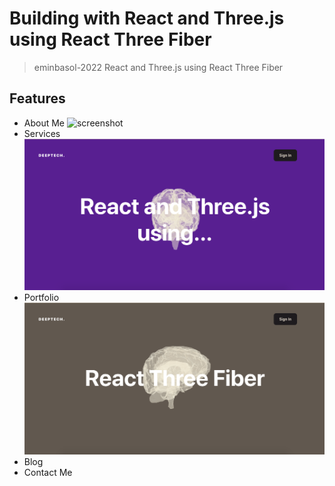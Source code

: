 # Building with React and Three.js using React Three Fiber

> eminbasol-2022
> React and Three.js using React Three Fiber

## Features

- About Me
![screenshot](https://github.com/eminbasol/react-threejs-ReactThreeFiber/blob/main/uploads/ss/ss.png)
- Services
![screenshot](https://github.com/eminbasol/react-threejs-ReactThreeFiber/blob/main/ss/ss2.png)
- Portfolio
![screenshot](https://github.com/eminbasol/react-threejs-ReactThreeFiber/blob/main/ss/ss3.png)
- Blog
- Contact Me
